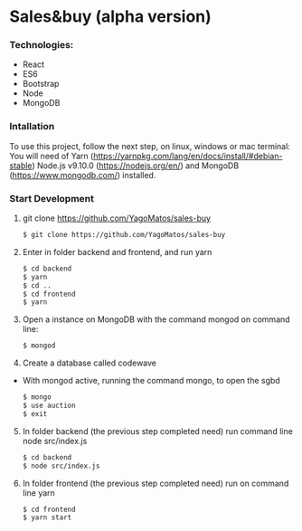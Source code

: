 # Sales&buy (alpha version)

### Technologies:
- React
- ES6
- Bootstrap
- Node
- MongoDB


### Intallation
To use this project, follow the next step, on linux, windows or mac terminal:
You will need of Yarn (https://yarnpkg.com/lang/en/docs/install/#debian-stable) Node.js v9.10.0 (https://nodejs.org/en/) and MongoDB (https://www.mongodb.com/) installed.

### Start Development

1) git clone https://github.com/YagoMatos/sales-buy

    ```sh
    $ git clone https://github.com/YagoMatos/sales-buy
    ```

2) Enter in folder backend and frontend, and run yarn

    ```sh
    $ cd backend 
    $ yarn
    $ cd ..
    $ cd frontend
    $ yarn
    ```

3) Open a instance on MongoDB with the command mongod on command line:
    
    ```sh
    $ mongod
    ```
4) Create a database called codewave
 - With mongod active, running the command mongo, to open the sgbd
 
    ```sh
    $ mongo
    $ use auction
    $ exit
    ```
5) In folder backend (the previous step completed need) run command line node src/index.js 

    ```sh
    $ cd backend
    $ node src/index.js
    ```

6) In folder frontend (the previous step completed need) run on command line yarn 

    ```sh
    $ cd frontend
    $ yarn start
    ```
 
